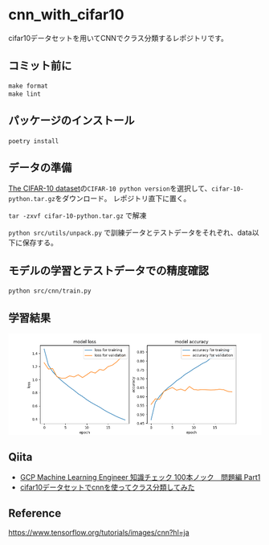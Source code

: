 # cnn_with_cifar10

cifar10データセットを用いてCNNでクラス分類するレポジトリです。

## コミット前に
```
make format
make lint
```

## パッケージのインストール
`poetry install`


## データの準備
[The CIFAR-10 dataset](http://www.cs.toronto.edu/~kriz/cifar.html)の`CIFAR-10 python version`を選択して、`cifar-10-python.tar.gz`をダウンロード。 
レポジトリ直下に置く。

`tar -zxvf cifar-10-python.tar.gz`
で解凍

`python src/utils/unpack.py`
で訓練データとテストデータをそれぞれ、data以下に保存する。


## モデルの学習とテストデータでの精度確認
`python src/cnn/train.py`


## 学習結果
![学習結果](.github/loss_gragh.png)



## Qiita
- [GCP Machine Learning Engineer 知識チェック 100本ノック　問題編 Part1](https://qiita.com/qwerty1234/items/cef146bd0545425ea1e3)
- [cifar10データセットでcnnを使ってクラス分類してみた](https://qiita.com/qwerty1234/items/e74cf8b94271cf8b29be)

## Reference
https://www.tensorflow.org/tutorials/images/cnn?hl=ja